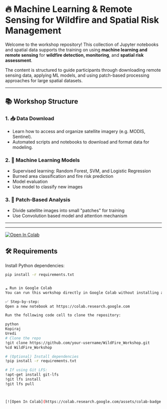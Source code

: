 # 🔥 Machine Learning & Remote Sensing for Wildfire and Spatial Risk Management

Welcome to the workshop repository! This collection of Jupyter notebooks and spatial data supports the training on using **machine learning and remote sensing** for **wildfire detection, monitoring**, and **spatial risk assessment**.

The content is structured to guide participants through downloading remote sensing data, applying ML models, and using patch-based processing approaches for large spatial datasets.

---

## 📚 Workshop Structure

### 1. 📥 **Data Download**
- Learn how to access and organize satellite imagery (e.g. MODIS, Sentinel).
- Automated scripts and notebooks to download and format data for modeling.

### 2. 🤖 **Machine Learning Models**
- Supervised learning: Random Forest, SVM, and Logistic Regression
- Burned area classification and fire risk prediction
- Model evaluation  
- Use  model to classify new images 

### 3. 🧩 **Patch-Based Analysis**
- Divide satellite images into small "patches" for training
- Use Convolution based model and attention mechanism
 
---
 
---
[![Open In Colab](https://colab.research.google.com/assets/colab-badge.svg)](https://colab.research.google.com/github/ljiljana44/WildFire_Workshop/blob/main/01_download_data.ipynb)
 
## 🛠 Requirements

Install Python dependencies:

```bash
pip install -r requirements.txt


☁️ Run in Google Colab
You can run this workshop directly in Google Colab without installing anything locally.

✅ Step-by-step:
Open a new notebook at https://colab.research.google.com

Run the following code cell to clone the repository:

python
Kopiraj
Uredi
# Clone the repo
!git clone https://github.com/your-username/WildFire_Workshop.git
%cd WildFire_Workshop

# (Optional) Install dependencies
!pip install -r requirements.txt

# If using Git LFS:
!apt-get install git-lfs
!git lfs install
!git lfs pull



[![Open In Colab](https://colab.research.google.com/assets/colab-badge.svg)](https://colab.research.google.com/github/ljiljana44/WildFire_Workshop/blob/main/01_download_data.ipynb)
